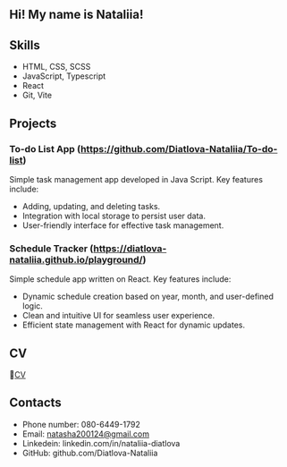 ## Hi! My name is Nataliia!

## Skills
- HTML, CSS, SCSS
- JavaScript, Typescript
- React
- Git, Vite

## Projects
### To-do List App (https://github.com/Diatlova-Nataliia/To-do-list)
Simple task management app developed in Java Script. Key features include:
- Adding, updating, and deleting tasks.
- Integration with local storage to persist user data.
- User-friendly interface for effective task management.

### Schedule Tracker (https://diatlova-nataliia.github.io/playground/)
Simple schedule app written on React. Key features include:
- Dynamic schedule creation based on year, month, and user-defined logic.
- Clean and intuitive UI for seamless user experience.
- Efficient state management with React for dynamic updates.

## CV
📃[CV](https://drive.google.com/file/d/1bPWKZeexGDiR8FBNbVmq1Uok2hVeNIPq/view?usp=drive_link)

## Contacts
- Phone number: 080-6449-1792
- Email: natasha200124@gmail.com
- Linkedein: linkedin.com/in/nataliia-diatlova
- GitHub: github.com/Diatlova-Nataliia

